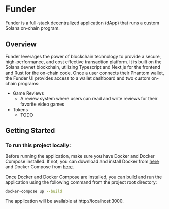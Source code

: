 # Funder

Funder is a full-stack decentralized application (dApp) that runs a custom Solana on-chain program. 

## Overview

Funder leverages the power of blockchain technology to provide a secure, high-performance, and cost effective transaction platform. It is built on the Solana devnet blockchain, utilizing Typescript and Next.js for the frontend and Rust for the on-chain code. Once a user connects their Phantom wallet, the Funder UI provides access to a wallet dashboard and two custom on-chain programs:

* Game Reviews
    * A review system where users can read and write reviews for their favorite video games
* Tokens
    * TODO

## Getting Started

### To run this project locally:

Before running the application, make sure you have Docker and Docker Compose installed. If not, you can download and install Docker from [here](https://docs.docker.com/get-docker/) and Docker Compose from [here](https://docs.docker.com/compose/install/).

Once Docker and Docker Compose are installed, you can build and run the application using the following command from the project root directory:

```zsh
docker-compose up --build
``` 

The application will be available at http://localhost:3000.

